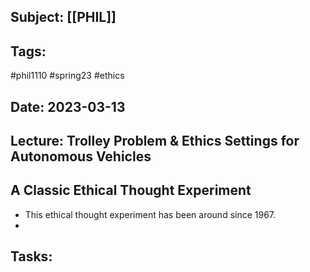 ## Subject: [[PHIL]]
## Tags:
#phil1110 #spring23 #ethics 
## Date: 2023-03-13
## Lecture: Trolley Problem & Ethics Settings for Autonomous Vehicles

## A Classic Ethical Thought Experiment
- This ethical thought experiment has been around since 1967.
- 

## Tasks: